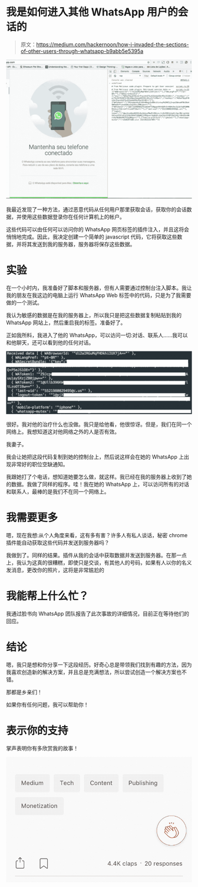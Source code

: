 # 我是如何进入其他 WhatsApp 用户的会话的

> 原文：<https://medium.com/hackernoon/how-i-invaded-the-sections-of-other-users-through-whatsapp-b9abb5e5395a>

![](img/cf88dd362d577bc4f2d012886ff1950b.png)

我最近发现了一种方法，通过恶意代码从任何用户那里获取会话，获取你的会话数据，并使用这些数据登录你在任何计算机上的帐户。

这些代码可以由任何可以访问你的 WhatsApp 网页标签的插件注入，并且这将会悄悄地完成。因此，我决定创建一个简单的 javascript 代码，它将获取这些数据，并将其发送到我的服务器，服务器将保存这些数据。

# 实验

在一个小时内，我准备好了脚本和服务器，但有人需要通过控制台注入脚本。我让我的朋友在我这边的电脑上运行 WhatsApp Web 标签中的代码，只是为了我需要做的一个测试。

我认为敏感的数据是在我的服务器上，所以我只是把这些数据复制粘贴到我的 WhatsApp 网站上，然后重启我的标签。准备好了。

正如我所料，我进入了他的 WhatsApp，可以访问一切:对话、联系人……我可以和他聊天，还可以看到他的任何对话。

![](img/fc09920068bf542d28f697bbaf96bce1.png)

很好。我对他的治疗什么也没做。我只是给他看，他很惊讶。但是，我们在同一个网络上。我想知道这对他网络之外的人是否有效。

我妻子。

我会让她把这段代码复制到她的控制台上，然后说这样会在她的 WhatsApp 上出现非常好的职位空缺通知。

我跟她打了个电话，想知道她要怎么做，就这样。我已经在我的服务器上收到了她的数据。我做了同样的程序。哇！我在她的 WhatsApp 上，可以访问所有的对话和联系人，最棒的是我们不在同一个网络上。

# 我需要更多

嗯，现在我想:从个人角度来看，这有多有害？许多人有私人谈话，秘密 chrome 插件能自动获取这些代码并发送到服务器吗？

我做到了。同样的结果。插件从我的会话中获取数据并发送到服务器。在那一点上，我认为这真的很糟糕，即使只是交谈，有其他人的号码，如果有人以你的名义发消息，更改你的照片，这将是非常尴尬的

# 我能帮上什么忙？

我通过脸书向 WhatsApp 团队报告了此次事故的详细情况，目前正在等待他们的回应。

# 结论

嗯，我只是想和你分享一下这段经历。好奇心总是带领我们找到有趣的方法，因为我喜欢创造新的解决方案，并且总是充满想法，所以尝试创造一个解决方案也不错。

那都是乡亲们！

如果你有任何问题，我可以帮助你！

# 表示你的支持

掌声表明你有多欣赏我的故事！

![](img/9b1a45069554bd9c521ce5f27f22b0dc.png)